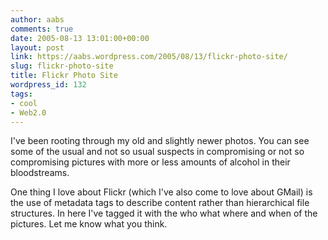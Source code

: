 ```yaml
---
author: aabs
comments: true
date: 2005-08-13 13:01:00+00:00
layout: post
link: https://aabs.wordpress.com/2005/08/13/flickr-photo-site/
slug: flickr-photo-site
title: Flickr Photo Site
wordpress_id: 132
tags:
- cool
- Web2.0
---
```


I've been rooting through my old and slightly newer photos. You can see some of the usual and not so usual suspects in compromising or not so compromising pictures with more or less amounts of alcohol in their bloodstreams.

One thing I love about Flickr (which I've also come to love about GMail) is the use of metadata tags to describe content rather than hierarchical file structures. In here I've tagged it with the who what where and when of the pictures. Let me know what you think.

